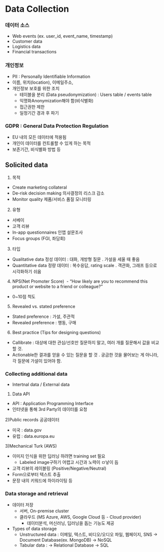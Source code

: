 # Data Collection

### 데이터 소스
- Web events (ex. user_id, event_name, timestamp)
- Customer data
- Logistics data
- Financial transactions


### 개인정보
- PII : Personally Identifiable Information
- 이름, 위치(location), 이메일주소,
- 개인정보 보호를 위한 조치
  - 테이블을 분리 (Data pseudonymization)
    : Users table / events table
  - 익명화Anonymization해야 함(비식별화)
  - 접근권한 제한
  - 일정기간 경과 후 파기

### GDPR : General Data Protection Regulation
- EU 내의 모든 데이터에 적용됨
- 개인이 데이터를 컨트롤할 수 있게 하는 목적
- 보존기간, 비식별화 방법 등


## Solicited data

1. 목적
 - Create marketing collateral
 - De-risk decision making 의사결정의 리스크 감소
 - Monitor quality 제품/서비스 품질 모니터링

2. 유형
 - 서베이
 - 고객 리뷰
 - In-app questionnaires 인앱 설문조사
 - Focus groups (FGI, 좌담회)

3. 타입
 - Qualitative data 정성 데이터
  : 대화, 개방형 질문
  . 가설을 세울 때 좋음
 - Quantitative data 정량 데이터
  : 복수응답, rating scale
  . 객관화, 그래프 등으로 시각화하기 쉬움

4. NPS(Net Promoter Score)  - “How likely are you to recommend this product or website to a friend or colleague?”
 - 0~10점 척도

5. Revealed vs. stated preference
 - Stated preference : 가설, 주관적
 - Revealed preference : 행동, 구매

6. Best practice (Tips for designing questions)
 - Callibrate : 대상에 대한 관심/선호만 질문하지 말고, 여러 개를 질문해서 값을 비교할 것.
 - Actionable한 결과를 얻을 수 있는 질문을 할 것
   . 궁금한 것을 물어보는 게 아니라, 각 질문에 가설이 있어야 함.


### Collecting additional data
 - Intertnal data / External data

1) Data API
- API : Application Programming Interface
- 인터넷을 통해 3rd Party의 데이터를 요청

2)Public records 공공데이터
- 미국 : data.gov
- 유럽 : data.europa.eu

3)Mechanical Turk (AWS)
- 이미지 인식을 위한 딥러닝 하려면 training set 필요
  - Labeled image구하기 어렵고 시간과 노력이 ㅁ낳이 듬
- 고객 리뷰의 레이블링 (Positive/Negative/Neutral)
- Form으로부터 텍스트 추출
- 문장 내의 키워드에 하이라이팅 등

### Data storage and retrieval
- 데이터 저장
    - 서버, On-premise cluster
    - 클라우드 (MS Azure, AWS, Google Cloud 등 - Cloud provider)
        - 데이터분석, 머신러닝, 딥러닝을 돕는 기능도 제공
- Types of data storage
    - Unstructured data : 이메일, 텍스트, 비디오/오디오 파일, 웹페이지, SNS
      -> Document Database(ex. MongoDB) -> NoSQL
    - Tabular data :
      -> Relational Database -> SQL
